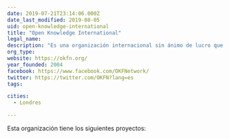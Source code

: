 ```yaml
---
date: 2019-07-21T23:14:06.000Z
date_last_modified: 2019-08-05
uid: open-knowledge-international
title: "Open Knowledge International"
legal_name: 
description: "Es una organización internacional sin ánimo de lucro que se enfoca en abrir los datos y la información a la sociedad con ayuda de otras organizaciones  para que la sociedad pueda usar los datos como forma de tomar medidas sobre los problemas sociales que nos competen."
org_type: 
website: https://okfn.org/
year_founded: 2004
facebook: https://www.facebook.com/OKFNetwork/
twitter: https://twitter.com/OKFN?lang=es
tags:

cities: 
  - Londres

---
```


Esta organización tiene los siguientes proyectos:


